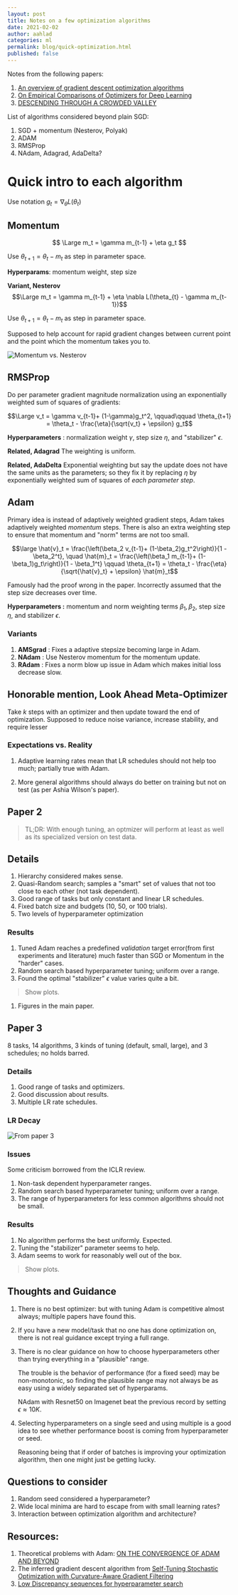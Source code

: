 ```yaml
---
layout: post
title: Notes on a few optimization algorithms
date: 2021-02-02
author: aahlad
categories: ml
permalink: blog/quick-optimization.html
published: false
---
```


Notes from the following papers:

1. [An overview of gradient descent optimization algorithms](https://arxiv.org/pdf/1609.04747.pdf)
2. [On Empirical Comparisons of Optimizers for Deep Learning](https://arxiv.org/pdf/1910.05446.pdf)
3. [DESCENDING THROUGH A CROWDED VALLEY](https://arxiv.org/pdf/2007.01547.pdf)


List of algorithms considered beyond plain SGD:
1. SGD + momentum (Nesterov, Polyak)
1. ADAM
3. RMSProp
4. NAdam, Adagrad, AdaDelta?

<!-- ![From paper 2](./../assets/img/content/opt-algs.png "Title") -->


<!-- ## Related questions -->
<!-- 1. Where does momentum really help? Just lightly sloped surfaces? -->
<!-- 2. Why do gradient normalization per weight? -->
<!-- 4. Is paper 2s nesterov expression correct? -->



# Quick intro to each algorithm

<!-- For some quantity $a, a^\prime, a^{\prime\prime}$ denote the value at two consecutive times steps, e.g. $t+1, t+2$, respectively. -->

Use notation $g_t = \nabla_\theta L(\theta_t)$

## Momentum

$$ \Large m_t = \gamma m_{t-1} + \eta g_t $$

Use $\theta_{t+1} = \theta_t - m_t$ as step in parameter space.

**Hyperparams**: momentum weight, step size

**Variant, Nesterov**
$$\Large m_t = \gamma m_{t-1} + \eta \nabla L(\theta_{t} - \gamma m_{t-1})$$

Use $\theta_{t+1} = \theta_t - m_t$ as step in parameter space.


Supposed to help account for rapid gradient changes between current point and the point which the momentum takes you to.


![](./../assets/img/content/momentum.png "Momentum vs. Nesterov")


## RMSProp
Do per parameter gradient magnitude normalization using an exponentially weighted sum of squares of gradients:

$$\Large v_t = \gamma v_{t-1}+  (1-\gamma)g_t^2, \qquad\qquad \theta_{t+1} = \theta_t - \frac{\eta}{\sqrt{v_t} + \epsilon} g_t$$

**Hyperparameters** : normalization weight $\gamma$, step size $\eta$, and "stabilizer" $\epsilon$.

**Related, Adagrad** The weighting is uniform.


**Related, AdaDelta** Exponential weighting but say the update does not have the same units as the parameters; so they fix it by replacing $\eta$ by exponentially weighted sum of squares of *each parameter step*.


## Adam 

Primary idea is instead of adaptively weighted gradient steps, Adam takes adaptively weighted *momentum* steps. There is also an extra weighting step to ensure that momentum and "norm" terms are not too small.


$$\large \hat{v}_t = \frac{\left(\beta_2 v_{t-1}+  (1-\beta_2)g_t^2\right)}{1 - \beta_2^t}, \quad \hat{m}_t = \frac{\left(\beta_1 m_{t-1}+  (1-\beta_1)g_t\right)}{1 - \beta_1^t} \qquad \theta_{t+1} = \theta_t - \frac{\eta}{\sqrt{\hat{v}_t} + \epsilon} \hat{m}_t$$

Famously had the proof wrong in the paper. Incorrectly assumed that the step size decreases over time.

**Hyperparameters :** momentum and norm weighting terms $\beta_1, \beta_2$, step size $\eta$, and stabilizer $\epsilon$.

### **Variants**
1. **AMSgrad** : Fixes a adaptive stepsize becoming large in Adam.
1. **NAdam** : Use Nesterov momentum for the momentum update.
1. **RAdam** : Fixes a norm blow up issue in Adam which makes initial loss decrease slow.

## Honorable mention, Look Ahead Meta-Optimizer

Take $k$ steps with an optimizer and then update toward the end of optimization. Supposed to reduce noise variance, increase stability, and require lesser


### **Expectations vs. Reality**

1. Adaptive learning rates mean that LR schedules should not help too much; partially true with Adam.
<!-- 2. Exponentially weighted momentum should always help; Only evidence in this direction is Adam and variants are competitive across the board but maybe not the best. -->
2. More general algorithms should always do better on training but not on test (as per Ashia Wilson's paper).

## Paper 2

> TL;DR: With enough tuning, an optmizer will perform at least as well as its specialized version on test data.

## **Details**
1. Hierarchy considered makes sense.
2. Quasi-Random search; samples a "smart" set of values that not too close to each other (not task dependent).
3. Good range of tasks but only constant and linear LR schedules.
4. Fixed batch size and budgets (10, 50, or 100 trials).
5. Two levels of hyperparameter optimization

### **Results**
1. Tuned Adam reaches a predefined *validation* target error(from first experiments and literature) much faster than SGD or Momentum in the "harder" cases.
2. Random search based hyperparameter tuning; uniform over a range.
3. Found the optimal "stabilizer" $\epsilon$ value varies quite a bit.


> Show plots.

1. Figures in the main paper.

## Paper 3

8 tasks, 14 algorithms, 3 kinds of tuning (default, small, large), and 3 schedules; no holds barred.

### **Details**
1. Good range of tasks and optimizers.
2. Good discussion about results.
3. Multiple LR rate schedules.

### **LR Decay**

![From paper 3](./../assets/img/content/lr-schedules.png "Specifically from ")

### **Issues**
Some criticism borrowed from the ICLR review.

1. Non-task dependent hyperparameter ranges.
2. Random search based hyperparameter tuning; uniform over a range.
3. The range of hyperparameters for less common algorithms should not be small.

### **Results**

1. No algorithm performs the best uniformly. Expected.
2. Tuning the "stabilizer" parameter seems to help.
3. Adam seems to work for reasonably well out of the box.

> Show plots.


## Thoughts and Guidance

1. There is no best optimizer: but with tuning Adam is competitive almost always; multiple papers have found this.

2. If you have a new model/task that no one has done optimization on, there is not real guidance except trying a full range.

3. There is no clear guidance on how to choose hyperparameters other than trying everything in a "plausible" range.
   
   The trouble is the behavior of performance (for a fixed seed) may be non-monotonic, so finding the plausible range may not always be as easy using a widely separated set of hyperparams.

   NAdam with Resnet50 on Imagenet beat the previous record by setting $\epsilon \approx 10K$.

4. Selecting hyperparameters on a single seed and using multiple is a good idea to see whether performance boost is coming from hyperparameter or seed.

   Reasoning being that if order of batches is improving your optimization algorithm, then one might just be getting lucky. 

## Questions to consider

1. Random seed considered a hyperparameter?
1. Wide local minima are hard to escape from with small learning rates?
2. Interaction between optimization algorithm and architecture?


## Resources:

1. Theoretical problems with Adam: [ON THE CONVERGENCE OF ADAM AND BEYOND](https://openreview.net/pdf?id=ryQu7f-RZ)
2. The inferred gradient descent algorithm from [Self-Tuning Stochastic Optimization with Curvature-Aware Gradient Filtering](https://arxiv.org/abs/2011.04803)
3. [Low Discrepancy sequences for hyperparameter search](https://arxiv.org/pdf/1706.03200.pdf)